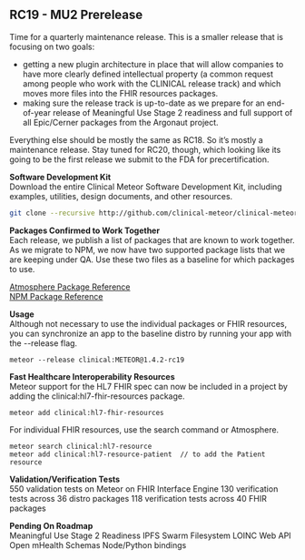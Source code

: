 ## RC19 - MU2 Prerelease

Time for a quarterly maintenance release. This is a smaller release that is focusing on two goals:

- getting a new plugin architecture in place that will allow companies to have more clearly defined intellectual property (a common request among people who work with the CLINICAL release track) and which moves more files into the FHIR resources packages.
- making sure the release track is up-to-date as we prepare for an end-of-year release of Meaningful Use Stage 2 readiness and full support of all Epic/Cerner packages from the Argonaut project.

Everything else should be mostly the same as RC18. So it’s mostly a maintenance release. Stay tuned for RC20, though, which looking like its going to be the first release we submit to the FDA for precertification.

**Software Development Kit**    
Download the entire Clinical Meteor Software Development Kit, including examples, utilities, design documents, and other resources.

```sh
git clone --recursive http://github.com/clinical-meteor/clinical-meteor ClinicalMeteor
```

**Packages Confirmed to Work Together**  
Each release, we publish a list of packages that are known to work together. As we migrate to NPM, we now have two supported package lists that we are keeping under QA. Use these two files as a baseline for which packages to use.

[Atmosphere Package Reference](https://github.com/clinical-meteor/framework-doc-generator/blob/develop/clinical.meteor.rc19.json)  
[NPM Package Reference](https://github.com/clinical-meteor/meteor-on-fhir/blob/master/webapp/package.json)  

**Usage**  
Although not necessary to use the individual packages or FHIR resources, you can synchronize an app to the baseline distro by running your app with the --release flag.

```
meteor --release clinical:METEOR@1.4.2-rc19
```

**Fast Healthcare Interoperability Resources**  
Meteor support for the HL7 FHIR spec can now be included in a project by adding the clinical:hl7-fhir-resources package.

```
meteor add clinical:hl7-fhir-resources
```

For individual FHIR resources, use the search command or Atmosphere.

```
meteor search clinical:hl7-resource
meteor add clinical:hl7-resource-patient  // to add the Patient resource
```

**Validation/Verification Tests**  
550 validation tests on Meteor on FHIR Interface Engine
130 verification tests across 36 distro packages
118 verification tests across 40 FHIR packages

**Pending On Roadmap**  
Meaningful Use Stage 2 Readiness
IPFS Swarm Filesystem
LOINC Web API
Open mHealth Schemas
Node/Python bindings
